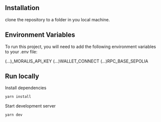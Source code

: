 

## Installation

clone the repository to a folder in you local machine.

## Environment Variables

To run this project, you will need to add the following environment variables to your .env file:

(...)_MORALIS_API_KEY
(...)WALLET_CONNECT
(...)RPC_BASE_SEPOLIA


## Run locally

Install dependencies

```bash
yarn install
```

Start development server

```bash
yarn dev
```

